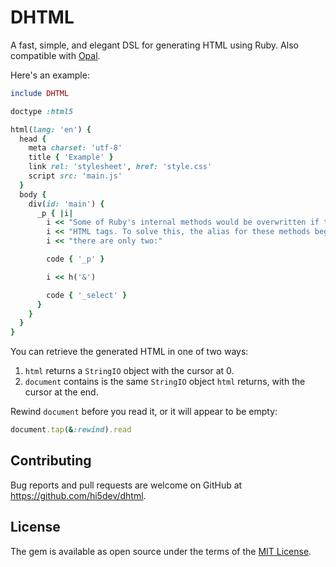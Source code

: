 # DHTML

A fast, simple, and elegant DSL for generating HTML using Ruby. Also compatible with [Opal](https://opalrb.com/).

Here's an example:

```ruby
include DHTML

doctype :html5

html(lang: 'en') {
  head {
    meta charset: 'utf-8'
    title { 'Example' }
    link rel: 'stylesheet', href: 'style.css'
    script src: 'main.js'
  }
  body {
    div(id: 'main') {
      _p { |i|
        i << "Some of Ruby's internal methods would be overwritten if this library added a method for all the "
        i << "HTML tags. To solve this, the alias for these methods begins with an underscore. At present, "
        i << "there are only two:"

        code { '_p' }

        i << h('&')

        code { '_select' }
      }
    }
  }
}
```

You can retrieve the generated HTML in one of two ways:

1. `html` returns a `StringIO` object with the cursor at 0.
2. `document` contains is the same `StringIO` object `html` returns, with the cursor at the end.

Rewind `document` before you read it, or it will appear to be empty:

```ruby
document.tap(&:rewind).read
```

## Contributing

Bug reports and pull requests are welcome on GitHub at https://github.com/hi5dev/dhtml.

## License

The gem is available as open source under the terms of the [MIT License](https://opensource.org/licenses/MIT).
